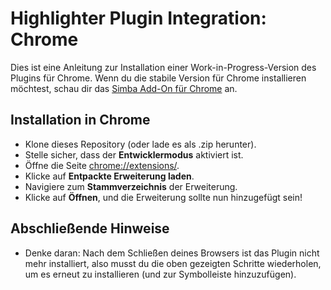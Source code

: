 # Highlighter Plugin Integration: Chrome

Dies ist eine Anleitung zur Installation einer Work-in-Progress-Version des Plugins für Chrome.
Wenn du die stabile Version für Chrome installieren möchtest, schau dir das [Simba Add-On für Chrome](https://chromewebstore.google.com/detail/simba-text-assistant/lllfbelghpclobblmackbkheabbhfdhf?hl=de) an.

## Installation in Chrome
- Klone dieses Repository (oder lade es als .zip herunter).
- Stelle sicher, dass der **Entwicklermodus** aktiviert ist.
- Öffne die Seite [chrome://extensions/](chrome://extensions).
- Klicke auf **Entpackte Erweiterung laden**.
- Navigiere zum **Stammverzeichnis** der Erweiterung.
- Klicke auf **Öffnen**, und die Erweiterung sollte nun hinzugefügt sein!

## Abschließende Hinweise
- Denke daran: Nach dem Schließen deines Browsers ist das Plugin nicht mehr installiert, also musst du die oben gezeigten Schritte wiederholen, um es erneut zu installieren (und zur Symbolleiste hinzuzufügen).
